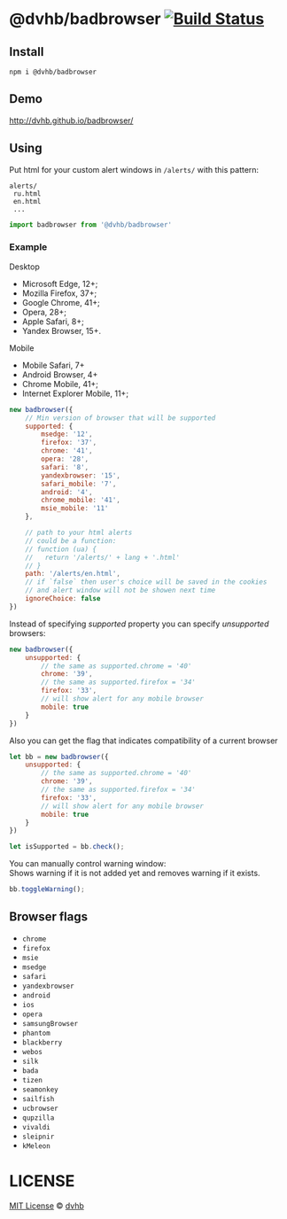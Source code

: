 # @dvhb/badbrowser [![Build Status](https://travis-ci.org/dvhb/badbrowser.svg?branch=master)](https://travis-ci.org/dvhb/badbrowser)

## Install
```
npm i @dvhb/badbrowser
```

## Demo
http://dvhb.github.io/badbrowser/

## Using
Put html for your custom alert windows in `/alerts/` with this pattern:
```
alerts/
 ru.html
 en.html
 ...
```

```js
import badbrowser from '@dvhb/badbrowser'
```

### Example

Desktop

* Microsoft Edge, 12+;
* Mozilla Firefox, 37+;
* Google Chrome, 41+;
* Opera, 28+;
* Apple Safari, 8+;
* Yandex Browser, 15+.

Mobile

* Mobile Safari, 7+
* Android Browser, 4+
* Chrome Mobile, 41+;
* Internet Explorer Mobile, 11+;

```js
new badbrowser({
    // Min version of browser that will be supported
    supported: {
        msedge: '12',
        firefox: '37',
        chrome: '41',
        opera: '28',
        safari: '8',
        yandexbrowser: '15',
        safari_mobile: '7',
        android: '4',
        chrome_mobile: '41',
        msie_mobile: '11'
    },

    // path to your html alerts
    // could be a function:
    // function (ua) {
    //   return '/alerts/' + lang + '.html'
    // }
    path: '/alerts/en.html',
    // if `false` then user's choice will be saved in the cookies
    // and alert window will not be showen next time
    ignoreChoice: false
})
```

Instead of specifying *supported* property you can specify *unsupported* browsers:
```js
new badbrowser({
    unsupported: {
        // the same as supported.chrome = '40'
        chrome: '39',
        // the same as supported.firefox = '34'
        firefox: '33',
        // will show alert for any mobile browser
        mobile: true
    }
})
```

Also you can get the flag that indicates compatibility of a current browser
```js
let bb = new badbrowser({
    unsupported: {
        // the same as supported.chrome = '40'
        chrome: '39',
        // the same as supported.firefox = '34'
        firefox: '33',
        // will show alert for any mobile browser
        mobile: true
    }
})

let isSupported = bb.check();
```
You can manually control warning window: \
Shows warning if it is not added yet and removes warning if it exists.
```js
bb.toggleWarning();
```

## Browser flags

  * `chrome`
  * `firefox`
  * `msie`
  * `msedge`
  * `safari`
  * `yandexbrowser`
  * `android`
  * `ios`
  * `opera`
  * `samsungBrowser`
  * `phantom`
  * `blackberry`
  * `webos`
  * `silk`
  * `bada`
  * `tizen`
  * `seamonkey`
  * `sailfish`
  * `ucbrowser`
  * `qupzilla`
  * `vivaldi`
  * `sleipnir`
  * `kMeleon`

# LICENSE
[MIT License](./LICENSE) © [dvhb](https://dvhb.com/)
